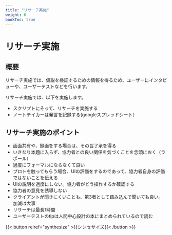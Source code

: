 ```yaml
---
title: "リサーチ実施"
weight: 6
bookToc: true
---
```


# リサーチ実施

## 概要

リサーチ実施では、仮説を検証するための情報を得るため、ユーザーにインタビューや、ユーザーテストなどを行います。

リサーチ実施では、以下を実施します。
- スクリプトにそって、リサーチを実施する
- ノートテイカーは発言を記録する(googleスプレッドシート）

## リサーチ実施のポイント

- 画面共有や、録画をする場合は、その旨了承を得る
- いきなり本題に入らず、協力者との良い関係を気づくことを念頭におく（ラポール）
- 過度にフォーマルにならなくて良い
- プロトを触ってもらう場合、UIの評価をするのであって、協力者自身の評価ではないことを伝える
- UIの説明を過度にしない。協力者がどう操作するか確認する
- 協力者の意見を誘導しない
- クライアントが聞きにくいことも、第3者として踏み込んで聞いても良い。加減は大事
- リサーチは最長1時間
- ユーザーテストのtipは人間中心設計の本にまとめられているので読む

{{< button relref="synthesize" >}}シンセサイズ{{< /button >}}